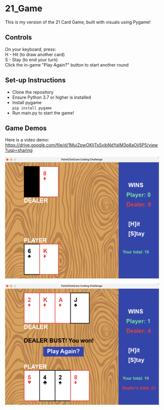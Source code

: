 # 21_Game

This is my version of the 21 Card Game, built with visuals using Pygame!

## Controls
On your keyboard, press:  
H - Hit (to draw another card)  
S - Stay (to end your turn)  
Click the in-game "Play Again?" button to start another round   

## Set-up Instructions
- Clone the repository  
- Ensure Python 3.7 or higher is installed   
- Install pygame  
`pip install pygame`  
- Run main.py to start the game!  

## Game Demos
Here is a video demo: https://drive.google.com/file/d/1MujZpwOKljTsSxibNdYaIM3p8aOjj5P5/view?usp=sharing 

![screenshot](assets/demoScreenshots/demoImg1.png)

![screenshot_of_results](assets/demoScreenshots/demoImg2.png)
